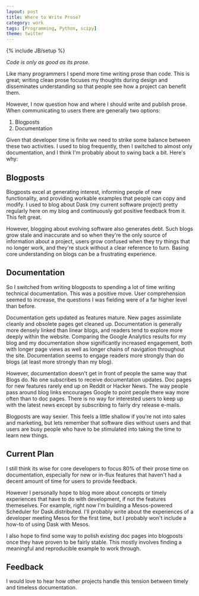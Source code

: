 ```yaml
---
layout: post
title: Where to Write Prose?
category: work
tags: [Programming, Python, scipy]
theme: twitter
---
```

{% include JB/setup %}

*Code is only as good as its prose.*

Like many programmers I spend more time writing prose than code.  This is
great; writing clean prose focuses my thoughts during design and disseminates
understanding so that people see how a project can benefit them.

However, I now question how and where I should write and publish prose.  When
communicating to users there are generally two options:

1.  Blogposts
2.  Documentation

Given that developer time is finite we need to strike some balance between
these two activities.  I used to blog frequently, then I switched to almost
only documentation, and I think I'm probably about to swing back a bit.  Here's
why:


Blogposts
---------

Blogposts excel at generating interest, informing people of new functionality,
and providing workable examples that people can copy and modify.  I used to
blog about Dask (my current software project) pretty regularly here on my blog
and continuously got positive feedback from it.  This felt great.

However, blogging about evolving software also generates debt.  Such blogs grow
stale and inaccurate and so when they're the only source of information about a
project, users grow confused when they try things that no longer work, and
they're stuck without a clear reference to turn.  Basing core understanding on
blogs can be a frustrating experience.


Documentation
-------------

So I switched from writing blogposts to spending a lot of time writing
technical documentation.  This was a positive move.  User comprehension seemed
to increase, the questions I was fielding were of a far higher level than
before.

Documentation gets updated as features mature.  New pages assimilate cleanly
and obsolete pages get cleaned up.  Documentation is generally more densely
linked than linear blogs, and readers tend to explore more deeply within the
website.  Comparing the Google Analytics results for my blog and my documentation
show significantly increased engagement, both with longer page views as well as
longer chains of navigation throughout the site.  Documentation seems to engage
readers more strongly than do blogs (at least more strongly than my blog).

However, documentation doesn't get in front of people the same way that Blogs
do.  No one subscribes to receive documentation updates.  Doc pages for new
features rarely end up on Reddit or Hacker News.  The way people pass
around blog links encourages Google to point people there way more often
than to doc pages.  There is no way for interested users to keep up with
the latest news except by subscribing to fairly dry release e-mails.

Blogposts are way sexier.  This feels a little shallow if you're not into sales
and marketing, but lets remember that software dies without users and that
users are busy people who have to be stimulated into taking the time to learn
new things.


Current Plan
------------

I still think its wise for core developers to focus 80% of their prose time on
documentation, especially for new or in-flux features that haven't had a decent
amount of time for users to provide feedback.

However I personally hope to blog more about concepts or timely experiences
that have to do with development, if not the features themeselves.  For
example, right now I'm building a Mesos-powered Scheduler for Dask.distributed.
I'll probably write about the experiences of a developer meeting Mesos for the
first time, but I probably won't include a how-to of using Dask with Mesos.

I also hope to find some way to polish existing doc pages into blogposts once
they have proven to be fairly stable.  This mostly involves finding a
meaningful and reproducible example to work through.


Feedback
--------

I would love to hear how other projects handle this tension between timely and
timeless documentation.
